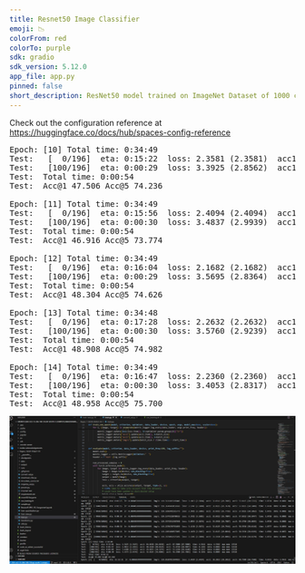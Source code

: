 ```yaml
---
title: Resnet50 Image Classifier
emoji: 📉
colorFrom: red
colorTo: purple
sdk: gradio
sdk_version: 5.12.0
app_file: app.py
pinned: false
short_description: ResNet50 model trained on ImageNet Dataset of 1000 classes
---
```


Check out the configuration reference at https://huggingface.co/docs/hub/spaces-config-reference

<pre>
Epoch: [10] Total time: 0:34:49
Test:   [  0/196]  eta: 0:15:22  loss: 2.3581 (2.3581)  acc1: 63.6719 (63.6719)  acc5: 89.0625 (89.0625)  time: 4.7075  data: 4.4695  max mem: 12905
Test:   [100/196]  eta: 0:00:29  loss: 3.3925 (2.8562)  acc1: 38.2812 (51.5161)  acc5: 66.7969 (79.0068)  time: 0.2379  data: 0.0003  max mem: 12905
Test:  Total time: 0:00:54
Test:  Acc@1 47.506 Acc@5 74.236

Epoch: [11] Total time: 0:34:49
Test:   [  0/196]  eta: 0:15:56  loss: 2.4094 (2.4094)  acc1: 64.4531 (64.4531)  acc5: 89.0625 (89.0625)  time: 4.8820  data: 4.6439  max mem: 12905
Test:   [100/196]  eta: 0:00:30  loss: 3.4837 (2.9939)  acc1: 36.3281 (49.0215)  acc5: 67.1875 (76.7481)  time: 0.2523  data: 0.0147  max mem: 12905
Test:  Total time: 0:00:54
Test:  Acc@1 46.916 Acc@5 73.774

Epoch: [12] Total time: 0:34:49
Test:   [  0/196]  eta: 0:16:04  loss: 2.1682 (2.1682)  acc1: 69.1406 (69.1406)  acc5: 92.5781 (92.5781)  time: 4.9221  data: 4.6836  max mem: 12905
Test:   [100/196]  eta: 0:00:29  loss: 3.5695 (2.8364)  acc1: 35.1562 (52.0614)  acc5: 63.6719 (79.2659)  time: 0.2545  data: 0.0168  max mem: 12905
Test:  Total time: 0:00:54
Test:  Acc@1 48.304 Acc@5 74.626

Epoch: [13] Total time: 0:34:48
Test:   [  0/196]  eta: 0:17:28  loss: 2.2632 (2.2632)  acc1: 68.3594 (68.3594)  acc5: 89.4531 (89.4531)  time: 5.3511  data: 5.1130  max mem: 12905
Test:   [100/196]  eta: 0:00:30  loss: 3.5760 (2.9239)  acc1: 39.4531 (52.5101)  acc5: 66.7969 (78.9720)  time: 0.2380  data: 0.0003  max mem: 12905
Test:  Total time: 0:00:54
Test:  Acc@1 48.908 Acc@5 74.982

Epoch: [14] Total time: 0:34:49
Test:   [  0/196]  eta: 0:16:47  loss: 2.2360 (2.2360)  acc1: 65.6250 (65.6250)  acc5: 90.2344 (90.2344)  time: 5.1387  data: 4.9008  max mem: 12905
Test:   [100/196]  eta: 0:00:30  loss: 3.4053 (2.8317)  acc1: 38.6719 (52.1117)  acc5: 69.1406 (79.7030)  time: 0.2428  data: 0.0051  max mem: 12905
Test:  Total time: 0:00:54
Test:  Acc@1 48.958 Acc@5 75.700
</pre>


![My Image](logs_with_train_py_screenshot.jpg)
